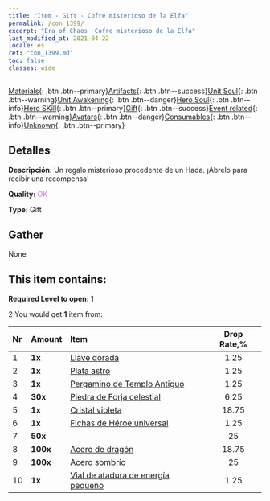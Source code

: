```yaml
---
title: "Item - Gift - Cofre misterioso de la Elfa"
permalink: /con_1399/
excerpt: "Era of Chaos  Cofre misterioso de la Elfa"
last_modified_at: 2021-04-22
locale: es
ref: "con_1399.md"
toc: false
classes: wide
---
```

 [Materials](/ItemsES/){: .btn .btn--primary}[Artifacts](/ItemsES/Artifacts/){: .btn .btn--success}[Unit Soul](/ItemsES/UnitSoul/){: .btn .btn--warning}[Unit Awakening](/ItemsES/UnitAwakening/){: .btn .btn--danger}[Hero Soul](/ItemsES/HeroSoul/){: .btn .btn--info}[Hero SKill](/ItemsES/HeroSkill/){: .btn .btn--primary}[Gift](/ItemsES/Gift/){: .btn .btn--success}[Event related](/ItemsES/Events/){: .btn .btn--warning}[Avatars](/ItemsES/Avatars/){: .btn .btn--danger}[Consumables](/ItemsES/Consumables/){: .btn .btn--info}[Unknown](/ItemsES/Unknown/){: .btn .btn--primary}

## Detalles
 **Descripción:** Un regalo misterioso procedente de un Hada. ¡Ábrelo para recibir una recompensa!

 **Quality:** <span style="color: #DA70D6">OK</span>

 **Type:** Gift

## Gather

  None

## This item contains:

 **Required Level to open:** 1

 2 You would get **1** item  from:

  | Nr | Amount |     Item    | Drop Rate,% |
  |:---|:-------|:------------|:---------:|
  | 1 |  **1x** | [Llave dorada](/es/Items/con_783/) | 1.25 | 
  | 2 |  **1x** | [Plata astro](/es/Items/con_969/) | 1.25 | 
  | 3 |  **1x** | [Pergamino de Templo Antiguo](/es/Items/con_697/) | 1.25 | 
  | 4 |  **30x** | [Piedra de Forja celestial](/es/Items/art_188/) | 6.25 | 
  | 5 |  **1x** | [Cristal violeta](/es/Items/con_720/) | 18.75 | 
  | 6 |  **1x** | [Fichas de Héroe universal](/es/Items/her_358/) | 1.25 | 
  | 7 |  **50x** | <i class="fas fa-gem"/> | 25 | 
  | 8 |  **100x** | [Acero de dragón](/es/Items/con_880/) | 18.75 | 
  | 9 |  **100x** | [Acero sombrío](/es/Items/con_881/) | 25 | 
  | 10 |  **1x** | [Vial de atadura de energía pequeño](/es/Items/con_724/) | 1.25 | 
